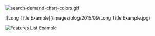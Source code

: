 

![search-demand-chart-colors.gif](/images/blog/2015/09/search-demand-chart-colors.gif)

![Long Title Example](/images/blog/2015/09/Long Title Example.jpg)

![Features List Example](/images/blog/2015/09/Features%20Example.jpg)
